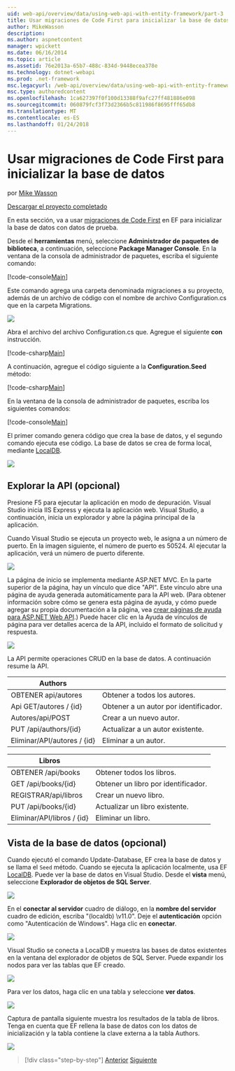 ```yaml
---
uid: web-api/overview/data/using-web-api-with-entity-framework/part-3
title: Usar migraciones de Code First para inicializar la base de datos | Documentos de Microsoft
author: MikeWasson
description: 
ms.author: aspnetcontent
manager: wpickett
ms.date: 06/16/2014
ms.topic: article
ms.assetid: 76e2013a-65b7-488c-834d-9448ecea378e
ms.technology: dotnet-webapi
ms.prod: .net-framework
msc.legacyurl: /web-api/overview/data/using-web-api-with-entity-framework/part-3
msc.type: authoredcontent
ms.openlocfilehash: 1ca627397f0f100d13388f9afc27ff481886e098
ms.sourcegitcommit: 060879fcf3f73d2366b5c811986f8695fff65db8
ms.translationtype: MT
ms.contentlocale: es-ES
ms.lasthandoff: 01/24/2018
---
```

<a name="use-code-first-migrations-to-seed-the-database"></a>Usar migraciones de Code First para inicializar la base de datos
====================
por [Mike Wasson](https://github.com/MikeWasson)

[Descargar el proyecto completado](https://github.com/MikeWasson/BookService)

En esta sección, va a usar [migraciones de Code First](https://msdn.microsoft.com/data/jj591621) en EF para inicializar la base de datos con datos de prueba.

Desde el **herramientas** menú, seleccione **Administrador de paquetes de biblioteca**, a continuación, seleccione **Package Manager Console**. En la ventana de la consola de administrador de paquetes, escriba el siguiente comando:

[!code-console[Main](part-3/samples/sample1.cmd)]

Este comando agrega una carpeta denominada migraciones a su proyecto, además de un archivo de código con el nombre de archivo Configuration.cs que en la carpeta Migrations.

![](part-3/_static/image1.png)

Abra el archivo del archivo Configuration.cs que. Agregue el siguiente **con** instrucción.

[!code-csharp[Main](part-3/samples/sample2.cs)]

A continuación, agregue el código siguiente a la **Configuration.Seed** método:

[!code-csharp[Main](part-3/samples/sample3.cs)]

En la ventana de la consola de administrador de paquetes, escriba los siguientes comandos:

[!code-console[Main](part-3/samples/sample4.cmd)]

El primer comando genera código que crea la base de datos, y el segundo comando ejecuta ese código. La base de datos se crea de forma local, mediante [LocalDB](https://msdn.microsoft.com/library/hh510202.aspx).

![](part-3/_static/image2.png)

## <a name="explore-the-api-optional"></a>Explorar la API (opcional)

Presione F5 para ejecutar la aplicación en modo de depuración. Visual Studio inicia IIS Express y ejecuta la aplicación web. Visual Studio, a continuación, inicia un explorador y abre la página principal de la aplicación.

Cuando Visual Studio se ejecuta un proyecto web, le asigna a un número de puerto. En la imagen siguiente, el número de puerto es 50524. Al ejecutar la aplicación, verá un número de puerto diferente.

![](part-3/_static/image3.png)

La página de inicio se implementa mediante ASP.NET MVC. En la parte superior de la página, hay un vínculo que dice "API". Este vínculo abre una página de ayuda generada automáticamente para la API web. (Para obtener información sobre cómo se genera esta página de ayuda, y cómo puede agregar su propia documentación a la página, vea [crear páginas de ayuda para ASP.NET Web API](../../getting-started-with-aspnet-web-api/creating-api-help-pages.md).) Puede hacer clic en la Ayuda de vínculos de página para ver detalles acerca de la API, incluido el formato de solicitud y respuesta.

![](part-3/_static/image4.png)

La API permite operaciones CRUD en la base de datos. A continuación resume la API.

| Authors |  |
| --- | -- |
| OBTENER api/autores | Obtener a todos los autores. |
| Api GET/autores / {id} | Obtener a un autor por identificador. |
| Autores/api/POST | Crear a un nuevo autor. |
| PUT /api/authors/{id} | Actualizar a un autor existente. |
| Eliminar/API/autores / {id} | Eliminar a un autor. |

| Libros |  |
| --- | -- |
| OBTENER /api/books | Obtener todos los libros. |
| GET /api/books/{id} | Obtener un libro por identificador. |
| REGISTRAR/api/libros | Crear un nuevo libro. |
| PUT /api/books/{id} | Actualizar un libro existente. |
| Eliminar/API/libros / {id} | Eliminar un libro. |

## <a name="view-the-database-optional"></a>Vista de la base de datos (opcional)

Cuando ejecutó el comando Update-Database, EF crea la base de datos y se llama el `Seed` método. Cuando se ejecuta la aplicación localmente, usa EF [LocalDB](https://blogs.msdn.com/b/sqlexpress/archive/2011/07/12/introducing-localdb-a-better-sql-express.aspx). Puede ver la base de datos en Visual Studio. Desde el **vista** menú, seleccione **Explorador de objetos de SQL Server**.

![](part-3/_static/image5.png)

En el **conectar al servidor** cuadro de diálogo, en la **nombre del servidor** cuadro de edición, escriba "(localdb) \v11.0". Deje el **autenticación** opción como "Autenticación de Windows". Haga clic en **conectar**.

![](part-3/_static/image6.png)

Visual Studio se conecta a LocalDB y muestra las bases de datos existentes en la ventana del explorador de objetos de SQL Server. Puede expandir los nodos para ver las tablas que EF creado.

![](part-3/_static/image7.png)

Para ver los datos, haga clic en una tabla y seleccione **ver datos**.

![](part-3/_static/image8.png)

Captura de pantalla siguiente muestra los resultados de la tabla de libros. Tenga en cuenta que EF rellena la base de datos con los datos de inicialización y la tabla contiene la clave externa a la tabla Authors.

![](part-3/_static/image9.png)

>[!div class="step-by-step"]
[Anterior](part-2.md)
[Siguiente](part-4.md)
